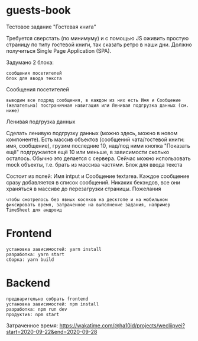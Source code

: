 # guests-book
Тестовое задание "Гостевая книга"

Требуется сверстать (по минимуму) и с помощью JS оживить простую страницу по типу гостевой книги, так сказать ретро в наши дни. Должно получиться Single Page Application (SPA).

Задумано 2 блока:

    сообщения посетителей
    блок для ввода текста

Сообщения посетителей

    выводим все подряд сообщения, в каждом из них есть Имя и Сообщение
    (желательна) постраничная навигация или Ленивая подгрузка данных (см. ниже)

Ленивая подгрузка данных

Сделать ленивую подгрузку данных (можно здесь, можно в новом компоненте). Есть массив объектов (сообщений чата/гостевой книги: имя, сообщение), грузим последние 10, над/под ними кнопка "Показать ещё" подгружается ещё 10 или меньше, в зависимости сколько осталось. Обычно это делается с сервера. Сейчас можно использовать mock объекты, т.е. брать из массива частями.
Блок для ввода текста

Состоит из полей: Имя intput и Сообщение textarea. Каждое сообщение сразу добавляется в список сообщений. Никаких бекэндов, все они храняться в массиве до перезагрузки страницы.
Пожелания

    чтобы смотрелось без явных косяков на десктопе и на мобильном
    фиксировать время, затраченное на выполнение задания, например TimeSheet для андроид

# Frontend
    установка зависимостей: yarn install
    разработка: yarn start
    сборка: yarn build

# Backend
    предварительно собрать frontend
    установка зависимостей: npm install
    разработка: npm run dev
    продуктив: npm start

Затраченное время: https://wakatime.com/@ha10id/projects/wecliipvei?start=2020-09-22&end=2020-09-28